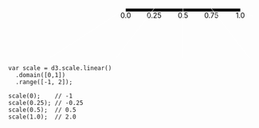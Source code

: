 <svg class="inverse" width="860" height="340">
  <defs>
    <marker id="arrowhead"
        viewBox="0 0 6 6"
        refY="3"
        refX="7"
        fill="white"
        markerWidth="7"
        markerHeight="7"
        orient="auto">
      <path d="M0,3v-3l6,3l-6,3z"></path>
    </marker>
  </defs>
  <g class="x axis" transform="translate(250,100)">
    <g class="tick" transform="translate(0,0)" style="opacity: 1;"><line y2="6" x2="0"></line><text y="9" x="0" dy=".71em" style="text-anchor: middle;">0.0</text></g>
    <g class="tick" transform="translate(57,0)" style="opacity: 1;"><line y2="6" x2="0"></line><text y="9" x="0" dy=".71em" style="text-anchor: middle;">0.25</text></g>
    <g class="tick" transform="translate(115,0)" style="opacity: 1;"><line y2="6" x2="0"></line><text y="9" x="0" dy=".71em" style="text-anchor: middle;">0.5</text></g>
    <g class="tick" transform="translate(172,0)" style="opacity: 1;"><line y2="6" x2="0"></line><text y="9" x="0" dy=".71em" style="text-anchor: middle;">0.75</text></g>
    <g class="tick" transform="translate(230,0)" style="opacity: 1;"><line y2="6" x2="0"></line><text y="9" x="0" dy=".71em" style="text-anchor: middle;">1.0</text></g>
    <path class="domain" d="M0,6V0H230V6"></path>
  </g>
  <g class="x axis" transform="translate(20,250)">
    <g class="tick" transform="translate(0,0)" style="opacity: 1;"><line y2="6" x2="0"></line><text y="9" x="0" dy=".71em" style="text-anchor: middle;">-1.0</text></g>
    <g class="tick" transform="translate(172,0)" style="opacity: 1;"><line y2="6" x2="0"></line><text y="9" x="0" dy=".71em" style="text-anchor: middle;">-0.25</text></g>
    <g class="tick" transform="translate(345,0)" style="opacity: 1;"><line y2="6" x2="0"></line><text y="9" x="0" dy=".71em" style="text-anchor: middle;">0.5</text></g>
    <g class="tick" transform="translate(517,0)" style="opacity: 1;"><line y2="6" x2="0"></line><text y="9" x="0" dy=".71em" style="text-anchor: middle;">1.25</text></g>
    <g class="tick" transform="translate(690,0)" style="opacity: 1;"><line y2="6" x2="0"></line><text y="9" x="0" dy=".71em" style="text-anchor: middle;">2.0</text></g>
    <path class="domain" d="M0,6V0H690V6"></path>
  </g>
  <line marker-end="url(#arrowhead)" x1="250" x2="20" y1="100" y2="250" stroke="white"></line>
  <line marker-end="url(#arrowhead)" x1="307" x2="192" y1="100" y2="250" stroke="white"></line>
  <line marker-end="url(#arrowhead)" x1="365" x2="365" y1="100" y2="250" stroke="white"></line>
  <line marker-end="url(#arrowhead)" x1="422" x2="537" y1="100" y2="250" stroke="white"></line>
  <line marker-end="url(#arrowhead)" x1="480" x2="710" y1="100" y2="250" stroke="white"></line>
</svg>

```
  var scale = d3.scale.linear()
    .domain([0,1])
    .range([-1, 2]);

  scale(0);    // -1
  scale(0.25); // -0.25
  scale(0.5);  // 0.5
  scale(1.0);  // 2.0
```
